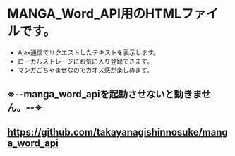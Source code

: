 # MANGA_Word_API用のHTMLファイルです。
- Ajax通信でリクエストしたテキストを表示します。
- ローカルストレージにお気に入り登録できます。
- マンガごちゃまぜなのでカオス感が楽しめます。
## ※--manga_word_apiを起動させないと動きません。--※
## https://github.com/takayanagishinnosuke/manga_word_api

